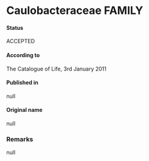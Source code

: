 # Caulobacteraceae FAMILY

#### Status
ACCEPTED

#### According to
The Catalogue of Life, 3rd January 2011

#### Published in
null

#### Original name
null

### Remarks
null